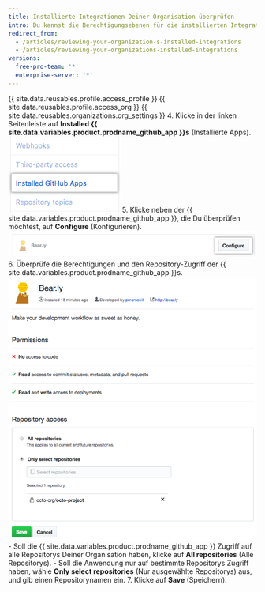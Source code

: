 ```yaml
---
title: Installierte Integrationen Deiner Organisation überprüfen
intro: Du kannst die Berechtigungsebenen für die installierten Integrationen Deiner Organisation überprüfen und den Zugriff jeder Integration auf die Repositorys Deiner Organisation konfigurieren.
redirect_from:
  - /articles/reviewing-your-organization-s-installed-integrations
  - /articles/reviewing-your-organizations-installed-integrations
versions:
  free-pro-team: '*'
  enterprise-server: '*'
---
```


{{ site.data.reusables.profile.access_profile }}
{{ site.data.reusables.profile.access_org }}
{{ site.data.reusables.organizations.org_settings }}
4. Klicke in der linken Seitenleiste auf **Installed {{ site.data.variables.product.prodname_github_app }}s** (Installierte Apps). ![Registerkarte „Installed {{ site.data.variables.product.prodname_github_app }}s“ (Installierte Apps) in der Seitenleiste mit den Organisationseinstellungen](/assets/images/help/organizations/org-settings-installed-github-apps.png)
5. Klicke neben der {{ site.data.variables.product.prodname_github_app }}, die Du überprüfen möchtest, auf **Configure** (Konfigurieren). ![Schaltfläche „Configure“ (Konfigurieren)](/assets/images/help/organizations/configure-installed-integration-button.png)
6. Überprüfe die Berechtigungen und den Repository-Zugriff der {{ site.data.variables.product.prodname_github_app }}s. ![Option zur Festlegung des Zugriffs der {{ site.data.variables.product.prodname_github_app }} auf alle oder ausgewählte Repositorys](/assets/images/help/organizations/toggle-integration-repo-access.png)
    - Soll die {{ site.data.variables.product.prodname_github_app }} Zugriff auf alle Repositorys Deiner Organisation haben, klicke auf **All repositories** (Alle Repositorys).
    - Soll die Anwendung nur auf bestimmte Repositorys Zugriff haben, wähle **Only select repositories** (Nur ausgewählte Repositorys) aus, und gib einen Repositorynamen ein.
7. Klicke auf **Save** (Speichern).
